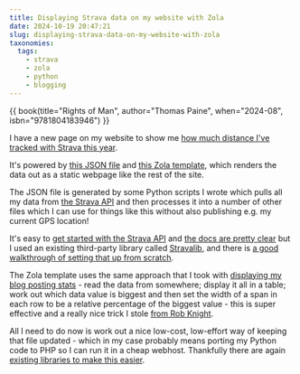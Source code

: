 ```yaml
---
title: Displaying Strava data on my website with Zola
date: 2024-10-19 20:47:21
slug: displaying-strava-data-on-my-website-with-zola
taxonomies:
  tags:
    - strava
    - zola
    - python
    - blogging
---
```


{{ book(title="Rights of Man", author="Thomas Paine", when="2024-08", isbn="9781804183946") }}

I have a new page on my website to show me [how much distance I've tracked with Strava this year](https://philwilson.org/strava/).

It's powered by [this JSON file](https://philwilson.org/strava/monthly_distances.json) and [this Zola template](https://github.com/pipwilson/blog/blob/production/themes/philwilson.org/templates/strava.html), which renders the data out as a static webpage like the rest of the site.

The JSON file is generated by some Python scripts I wrote which pulls all my data from [the Strava API](https://developers.strava.com/) and then processes it into a number of other files which I can use for things like this without also publishing e.g. my current GPS location!

It's easy to [get started with the Strava API](https://www.strava.com/settings/api) and [the docs are pretty clear](https://developers.strava.com/docs/) but I used an existing third-party library called [Stravalib](https://github.com/stravalib/stravalib), and there is [a good walkthrough of setting that up from scratch](https://medium.com/analytics-vidhya/accessing-user-data-via-the-strava-api-using-stravalib-d5bee7fdde17).

The Zola template uses the same approach that I took with [displaying my blog posting stats](https://philwilson.org/blog/stats/) - read the data from somewhere; display it all in a table; work out which data value is biggest and then set the width of a span in each row to be a relative percentage of the biggest value - this is super effective and a really nice trick I stole [from Rob Knight](https://rknight.me/blog/stats/).

All I need to do now is work out a nice low-cost, low-effort way of keeping that file updated - which in my case probably means porting my Python code to PHP so I can run it in a cheap webhost. Thankfully there are again [existing libraries to make this easier](https://github.com/basvandorst/StravaPHP).